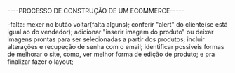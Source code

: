 ----PROCESSO DE CONSTRUÇÃO DE UM ECOMMERCE-----

-falta: mexer no butão voltar(falta alguns); conferir "alert" do cliente(se está igual ao do vendedor); adicionar "inserir imagem do produto" ou deixar imagens prontas para ser selecionadas a partir dos produtos; incluir alterações e recupeção de senha com o email; identificar possiveis formas de melhorar o site, como, ver melhor forma de edição de produto; e pra finalizar fazer o layout;
